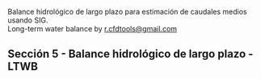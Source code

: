 Balance hidrológico de largo plazo para estimación de caudales medios usando SIG.  
Long-term water balance by r.cfdtools@gmail.com

## Sección 5 - Balance hidrológico de largo plazo - LTWB

